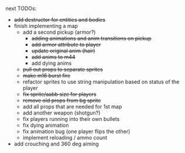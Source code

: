 next TODOs:
* ~~add destructor for entities and bodies~~
* finish implementing a map
  * add a second pickup (armor?)
    * ~~adding animations and anim transitions on pickup~~
    * ~~add armor attribute to player~~
    * ~~update original anim (hair)~~
    * ~~add anims to m44~~
    * add dying anims
  * ~~pull out props to separate sprites~~
  * ~~make m16 burst fire~~
  * refactor sprites to use string manipulation based on status of the player
  * ~~fix sprite/aabb size for players~~
  * ~~remove old props from bg sprite~~
  * add all props that are needed for 1st map
  * add another weapon (shotgun?)
  * fix players running into their own bullets
  * fix dying animation
  * fix animation bug (one player flips the other)
  * implement reloading / ammo count
* add crouching and 360 deg aiming
